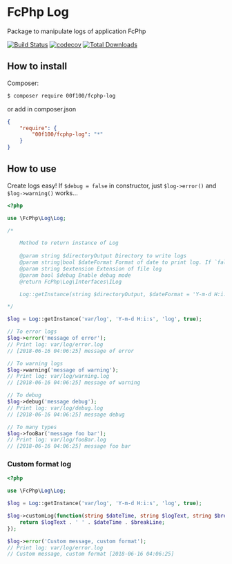 # FcPhp Log

Package to manipulate logs of application FcPhp

[![Build Status](https://travis-ci.org/00F100/fcphp-log.svg?branch=master)](https://travis-ci.org/00F100/fcphp-log) [![codecov](https://codecov.io/gh/00F100/fcphp-log/branch/master/graph/badge.svg)](https://codecov.io/gh/00F100/fcphp-log) [![Total Downloads](https://poser.pugx.org/00F100/fcphp-log/downloads)](https://packagist.org/packages/00F100/fcphp-log)

## How to install

Composer:

```sh
$ composer require 00f100/fcphp-log
```

or add in composer.json

```json
{
    "require": {
        "00f100/fcphp-log": "*"
    }
}
```

## How to use

Create logs easy! If `$debug = false` in constructor, just `$log->error()` and `$log->warning()` works...

```php
<?php

use \FcPhp\Log\Log;

/*

    Method to return instance of Log
    
    @param string $directoryOutput Directory to write logs
    @param string|bool $dateFormat Format of date to print log. If `false` not print date
    @param string $extension Extension of file log
    @param bool $debug Enable debug mode
    @return FcPhp\Log\Interfaces\ILog

    Log::getInstance(string $directoryOutput, $dateFormat = 'Y-m-d H:i:s', string $extension = 'log', bool $debug = false) :ILog

*/

$log = Log::getInstance('var/log', 'Y-m-d H:i:s', 'log', true);

// To error logs
$log->error('message of error');
// Print log: var/log/error.log
// [2018-06-16 04:06:25] message of error

// To warning logs
$log->warning('message of warning');
// Print log: var/log/warning.log
// [2018-06-16 04:06:25] message of warning

// To debug
$log->debug('message debug');
// Print log: var/log/debug.log
// [2018-06-16 04:06:25] message debug

// To many types
$log->fooBar('message foo bar');
// Print log: var/log/fooBar.log
// [2018-06-16 04:06:25] message foo bar

```

### Custom format log

```php
<?php

use \FcPhp\Log\Log;

$log = Log::getInstance('var/log', 'Y-m-d H:i:s', 'log', true);

$log->customLog(function(string $dateTime, string $logText, string $breakLine) {
    return $logText . ' ' . $dateTime . $breakLine;
});

$log->error('Custom message, custom format');
// Print log: var/log/error.log
// Custom message, custom format [2018-06-16 04:06:25]

```